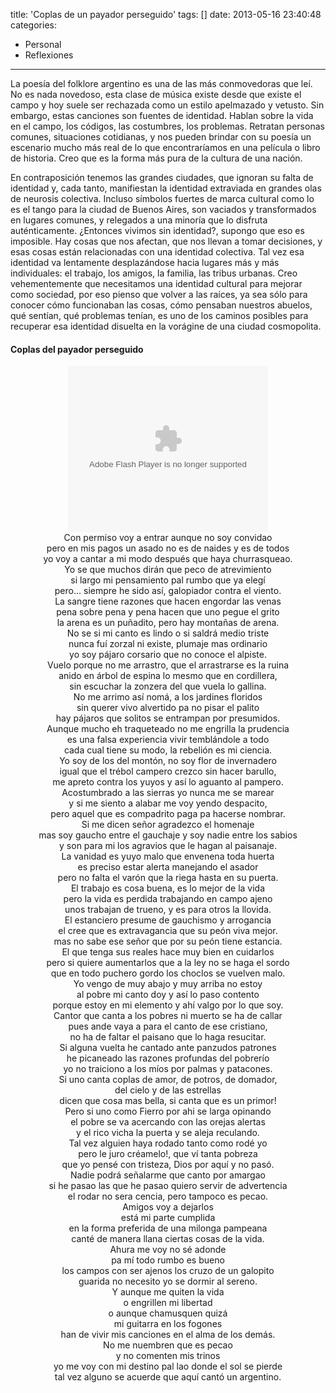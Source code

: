 title: 'Coplas de un payador perseguido'
tags: []
date: 2013-05-16 23:40:48
categories:
  - Personal
  - Reflexiones
---

La poesía del folklore argentino es una de las más conmovedoras que leí. No es nada novedoso, esta clase de música existe desde que existe el campo y hoy suele ser rechazada como un estilo apelmazado y&nbsp;vetusto. Sin embargo, estas canciones son fuentes de identidad. Hablan sobre la vida en el campo, los códigos, las costumbres, los problemas. Retratan personas comunes, situaciones cotidianas, y nos pueden brindar con su poesía un escenario mucho más real de lo que encontraríamos en una película o libro de historia. Creo que es la forma más pura de la cultura de una nación.

En contraposición tenemos las grandes ciudades, que ignoran su falta de identidad y, cada tanto, manifiestan la identidad extraviada en grandes olas de neurosis colectiva. Incluso símbolos fuertes de marca cultural como lo es el tango para la ciudad de Buenos Aires, son vaciados y transformados en lugares comunes, y relegados a una minoría que lo disfruta auténticamente. ¿Entonces vivimos sin identidad?, supongo que eso es imposible. Hay cosas que nos afectan, que nos llevan a tomar decisiones, y esas cosas están relacionadas con una identidad colectiva. Tal vez esa identidad va lentamente desplazándose hacia lugares más y más individuales: el trabajo, los amigos, la familia, las tribus urbanas. Creo vehementemente que necesitamos una identidad cultural para mejorar como sociedad, por eso pienso que volver a las raíces, ya sea sólo para conocer cómo funcionaban las cosas, cómo pensaban nuestros abuelos, qué sentían, qué problemas tenían, es uno de los caminos posibles para recuperar esa identidad disuelta en la vorágine de una ciudad cosmopolita.

<!-- more -->

#### Coplas del payador perseguido
<div class="separator" style="clear: both; text-align: center;"><object width="320" height="266" class="BLOGGER-youtube-video" classid="clsid:D27CDB6E-AE6D-11cf-96B8-444553540000" codebase="http://download.macromedia.com/pub/shockwave/cabs/flash/swflash.cab#version=6,0,40,0" data-thumbnail-src="http://img.youtube.com/vi/FO1TFkaC2Ws/0.jpg"><param name="movie" value="http://youtube.googleapis.com/v/FO1TFkaC2Ws&source=uds" /><param name="bgcolor" value="#FFFFFF" /><param name="allowFullScreen" value="true" /><embed width="320" height="266"  src="http://youtube.googleapis.com/v/FO1TFkaC2Ws&source=uds" type="application/x-shockwave-flash" allowfullscreen="true"></embed></object></div>
<div style="text-align: center;">Con permiso voy a entrar aunque no soy convidao</div><div style="text-align: center;">pero en mis pagos un asado no es de naides y es de todos</div><div style="text-align: center;">yo voy a cantar a mi modo después que haya churrasqueao.</div><div style="text-align: center;">
</div><div style="text-align: center;">Yo se que muchos dirán que peco de atrevimiento</div><div style="text-align: center;">si largo mi pensamiento pal rumbo que ya elegí</div><div style="text-align: center;">pero... siempre he sido así, galopiador contra el viento.</div><div style="text-align: center;">
</div><div style="text-align: center;">La sangre tiene razones que hacen engordar las venas</div><div style="text-align: center;">pena sobre pena y pena hacen que uno pegue el grito</div><div style="text-align: center;">la arena es un puñadito, pero hay montañas de arena.</div><div style="text-align: center;">
</div><div style="text-align: center;">No se si mi canto es lindo o si saldrá medio triste</div><div style="text-align: center;">nunca fuí zorzal ni existe, plumaje mas ordinario</div><div style="text-align: center;">yo soy pájaro corsario que no conoce el alpiste.</div><div style="text-align: center;">
</div><div style="text-align: center;">Vuelo porque no me arrastro, que el arrastrarse es la ruina</div><div style="text-align: center;">anido en árbol de espina lo mesmo que en cordillera,</div><div style="text-align: center;">sin escuchar la zonzera del que vuela lo gallina.</div><div style="text-align: center;">
</div><div style="text-align: center;">No me arrimo así nomá, a los jardines floridos</div><div style="text-align: center;">sin querer vivo alvertido pa no pisar el palito</div><div style="text-align: center;">hay pájaros que solitos se entrampan por presumidos.</div><div style="text-align: center;">
</div><div style="text-align: center;">Aunque mucho eh traqueteado no me engrilla la prudencia</div><div style="text-align: center;">es una falsa experiencia vivir temblándole a todo</div><div style="text-align: center;">cada cual tiene su modo, la rebelión es mi ciencia.</div><div style="text-align: center;">
</div><div style="text-align: center;">Yo soy de los del montón, no soy flor de invernadero</div><div style="text-align: center;">igual que el trébol campero crezco sin hacer barullo,</div><div style="text-align: center;">me apreto contra los yuyos y así lo aguanto al pampero.</div><div style="text-align: center;">
</div><div style="text-align: center;">Acostumbrado a las sierras yo nunca me se marear</div><div style="text-align: center;">y si me siento a alabar me voy yendo despacito,</div><div style="text-align: center;">pero aquel que es compadrito paga pa hacerse nombrar.</div><div style="text-align: center;">
</div><div style="text-align: center;">Si me dicen señor agradezco el homenaje</div><div style="text-align: center;">mas soy gaucho entre el gauchaje y soy nadie entre los sabios</div><div style="text-align: center;">y son para mi los agravios que le hagan al paisanaje.</div><div style="text-align: center;">
</div><div style="text-align: center;">La vanidad es yuyo malo que envenena toda huerta</div><div style="text-align: center;">es preciso estar alerta manejando el asador</div><div style="text-align: center;">pero no falta el varón que la riega hasta en su puerta.</div><div style="text-align: center;">
</div><div style="text-align: center;">El trabajo es cosa buena, es lo mejor de la vida</div><div style="text-align: center;">pero la vida es perdida trabajando en campo ajeno</div><div style="text-align: center;">unos trabajan de trueno, y es para otros la llovida.</div><div style="text-align: center;">
</div><div style="text-align: center;">El estanciero presume de gauchismo y arrogancia</div><div style="text-align: center;">el cree que es extravagancia que su peón viva mejor.</div><div style="text-align: center;">mas no sabe ese señor que por su peón tiene estancia.</div><div style="text-align: center;">
</div><div style="text-align: center;">El que tenga sus reales hace muy bien en cuidarlos</div><div style="text-align: center;">pero si quiere aumentarlos que a la ley no se haga el sordo</div><div style="text-align: center;">que en todo puchero gordo los choclos se vuelven malo.</div><div style="text-align: center;">
</div><div style="text-align: center;">Yo vengo de muy abajo y muy arriba no estoy</div><div style="text-align: center;">al pobre mi canto doy y así lo paso contento</div><div style="text-align: center;">porque estoy en mi elemento y ahí valgo por lo que soy.</div><div style="text-align: center;">
</div><div style="text-align: center;">Cantor que canta a los pobres ni muerto se ha de callar</div><div style="text-align: center;">pues ande vaya a para el canto de ese cristiano,</div><div style="text-align: center;">no ha de faltar el paisano que lo haga resucitar.</div><div style="text-align: center;">
</div><div style="text-align: center;">Si alguna vuelta he cantado ante panzudos patrones</div><div style="text-align: center;">he picaneado las razones profundas del pobrerío</div><div style="text-align: center;">yo no traiciono a los míos por palmas y patacones.</div><div style="text-align: center;">
</div><div style="text-align: center;">Si uno canta coplas de amor, de potros, de domador,</div><div style="text-align: center;">del cielo y de las estrellas</div><div style="text-align: center;">dicen que cosa mas bella, si canta que es un primor!</div><div style="text-align: center;">
</div><div style="text-align: center;">Pero si uno como Fierro por ahi se larga opinando</div><div style="text-align: center;">el pobre se va acercando con las orejas alertas</div><div style="text-align: center;">y el rico vicha la puerta y se aleja reculando.</div><div style="text-align: center;">
</div><div style="text-align: center;">Tal vez alguien haya rodado tanto como rodé yo</div><div style="text-align: center;">pero le juro créamelo!, que ví tanta pobreza</div><div style="text-align: center;">que yo pensé con tristeza, Dios por aquí y no pasó.</div><div style="text-align: center;">
</div><div style="text-align: center;">Nadie podrá señalarme que canto por amargao</div><div style="text-align: center;">si he pasao las que he pasao quiero servir de advertencia</div><div style="text-align: center;">el rodar no sera cencia, pero tampoco es pecao.</div><div style="text-align: center;">
</div><div style="text-align: center;">Amigos voy a dejarlos</div><div style="text-align: center;">está mi parte cumplida</div><div style="text-align: center;">en la forma preferida de una milonga pampeana</div><div style="text-align: center;">canté de manera llana ciertas cosas de la vida.</div><div style="text-align: center;">
</div><div style="text-align: center;">Ahura me voy no sé adonde</div><div style="text-align: center;">pa mí todo rumbo es bueno</div><div style="text-align: center;">los campos con ser ajenos los cruzo de un galopito</div><div style="text-align: center;">guarida no necesito yo se dormir al sereno.</div><div style="text-align: center;">
</div><div style="text-align: center;">Y aunque me quiten la vida</div><div style="text-align: center;">o engrillen mi libertad</div><div style="text-align: center;">o aunque chamusquen quizá</div><div style="text-align: center;">mi guitarra en los fogones</div><div style="text-align: center;">han de vivir mis canciones en el alma de los demás.</div><div style="text-align: center;">
</div><div style="text-align: center;">No me nuembren que es pecao</div><div style="text-align: center;">y no comenten mis trinos</div><div style="text-align: center;">yo me voy con mi destino pal lao donde el sol se pierde</div><div style="text-align: center;">tal vez alguno se acuerde que aquí cantó un argentino.</div><div style="text-align: center;">
</div><div>
</div>
